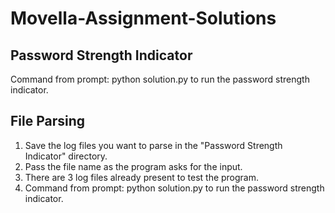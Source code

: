 # Movella-Assignment-Solutions

## Password Strength Indicator
Command from prompt: python solution.py to run the password strength indicator.


## File Parsing
1. Save the log files you want to parse in the "Password Strength Indicator" directory.
2. Pass the file name as the program asks for the input.
3. There are 3 log files already present to test the program.
4. Command from prompt: python solution.py to run the password strength indicator.
